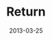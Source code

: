---
layout: music 
title: "Return"
series: "ROI"
date: 2013-03-25 
description: "We are experimenting with investing for return."
audio: "http://www.crossroads.net/players/media/hq/roi_03.mp3"
audio-duration: "44:36"
src: "http://www.crossroads.net/players/media/series/190x110_ROI.jpg"
---